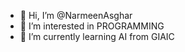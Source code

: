 - 👋 Hi, I’m @NarmeenAsghar
- 👀 I’m interested in PROGRAMMING
- 🌱 I’m currently learning AI from GIAIC

<!---
Career01crafter/Career01crafter is a ✨ special ✨ repository because its `README.md` (this file) appears on your GitHub profile.
You can click the Preview link to take a look at your changes.
--->
